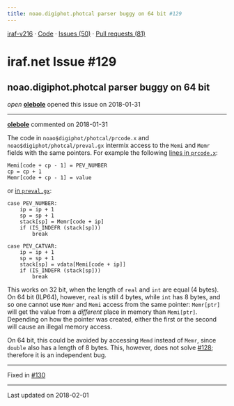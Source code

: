 ```yaml
---
title: noao.digiphot.photcal parser buggy on 64 bit #129
---
```


[iraf-v216](/iraf-v216) · [Code](https://github.com/iraf-community/iraf/tree/iraf-v216) · [Issues (50)](/iraf-v216/issues) · [Pull requests (81)](/iraf-v216/issues/pulls)

# iraf.net Issue #129
## noao.digiphot.photcal parser buggy on 64 bit
*open* **[olebole](https://github.com/olebole)** opened this issue on 2018-01-31

- - - -

**[olebole](https://github.com/olebole)** commented on 2018-01-31

The code in `noao$digiphot/photcal/prcode.x` and `noao$digiphot/photcal/preval.gx` intermix access to the `Memi` and `Memr` fields with the same pointers. For example the following [lines in `prcode.x`](https://github.com/iraf-community/iraf/blob/9590f45760a4791f3305407fb51c87f1282b32be/noao/digiphot/photcal/parser/prcode.x#L181-L183):  
```  
Memi[code + cp - 1] = PEV_NUMBER  
cp = cp + 1  
Memr[code + cp - 1] = value  
```  
or [in `preval.gx`](https://github.com/iraf-community/iraf/blob/9590f45760a4791f3305407fb51c87f1282b32be/noao/digiphot/photcal/parser/preval.gx#L89-L101):  
```  
case PEV_NUMBER:  
    ip = ip + 1  
    sp = sp + 1  
    stack[sp] = Memr[code + ip]  
    if (IS_INDEFR (stack[sp]))  
        break  
  
case PEV_CATVAR:  
    ip = ip + 1  
    sp = sp + 1  
    stack[sp] = vdata[Memi[code + ip]]  
    if (IS_INDEFR (stack[sp]))  
        break  
```  
  
This works on 32 bit, when the length of `real` and `int` are equal (4 bytes). On 64 bit (ILP64), however, `real` is still 4 bytes, while `int` has 8 bytes, and so one cannot use `Memr` and `Memi` access from the same pointer: `Memr[ptr]` will get the value from a _different_ place in memory than `Memi[ptr]`. Depending on how the pointer was created, either the first or the second will cause an illegal memory access.  
  
On 64 bit, this could be avoided by accessing `Memd` instead of `Memr`, since `double` also has a length of 8 bytes. This, however, does not solve [#128](https://iraf-community.github.io/iraf-v216/issues/128); therefore it is an independent bug.

- - - -

Fixed in [#130](https://iraf-community.github.io/iraf-v216/issues/130)

- - - -

Last updated on 2018-02-01
